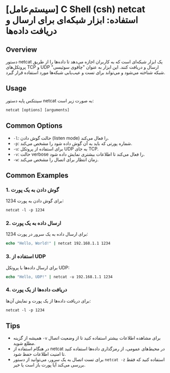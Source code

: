 # [سیستم‌عامل] C Shell (csh) netcat استفاده: ابزار شبکه‌ای برای ارسال و دریافت داده‌ها

## Overview
دستور netcat یک ابزار شبکه‌ای است که به کاربران اجازه می‌دهد تا داده‌ها را از طریق پروتکل‌های TCP و UDP ارسال و دریافت کنند. این ابزار به عنوان "چاقوی سوئیسی" شبکه شناخته می‌شود و می‌تواند برای تست و عیب‌یابی شبکه‌ها مورد استفاده قرار گیرد.

## Usage
سینتکس پایه دستور netcat به صورت زیر است:

```csh
netcat [options] [arguments]
```

## Common Options
- `-l`: حالت گوش دادن (listen mode) را فعال می‌کند.
- `-p`: شماره پورتی که باید به آن گوش داده شود را مشخص می‌کند.
- `-u`: برای استفاده از پروتکل UDP به جای TCP.
- `-v`: حالت verbose را فعال می‌کند تا اطلاعات بیشتری نمایش داده شود.
- `-w`: زمان انتظار برای اتصال را مشخص می‌کند.

## Common Examples
### 1. گوش دادن به یک پورت
برای گوش دادن به پورت 1234:

```csh
netcat -l -p 1234
```

### 2. ارسال داده به یک پورت
برای ارسال داده به یک سرور در پورت 1234:

```csh
echo "Hello, World!" | netcat 192.168.1.1 1234
```

### 3. استفاده از UDP
برای ارسال داده‌ها با پروتکل UDP:

```csh
echo "Hello, UDP!" | netcat -u 192.168.1.1 1234
```

### 4. دریافت داده‌ها از یک پورت
برای دریافت داده‌ها از یک پورت و نمایش آن‌ها:

```csh
netcat -l -p 1234
```

## Tips
- همیشه از گزینه `-v` برای مشاهده اطلاعات بیشتر استفاده کنید تا از وضعیت اتصال مطلع شوید.
- در هنگام استفاده از netcat در محیط‌های عمومی، از رمزگذاری داده‌ها استفاده کنید تا امنیت اطلاعات حفظ شود.
- برای تست اتصال به یک سرور، می‌توانید از دستور `netcat -z` استفاده کنید که فقط بررسی می‌کند آیا پورت باز است یا خیر.